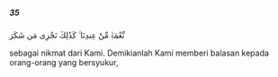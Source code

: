 ##### 35

<span class="ayah">نِّعْمَةًۭ مِّنْ عِندِنَا ۚ كَذَٰلِكَ نَجْزِى مَن شَكَرَ</span>

<span class="ayah_translation">sebagai nikmat dari Kami. Demikianlah Kami memberi balasan kepada orang-orang yang bersyukur,</span>

